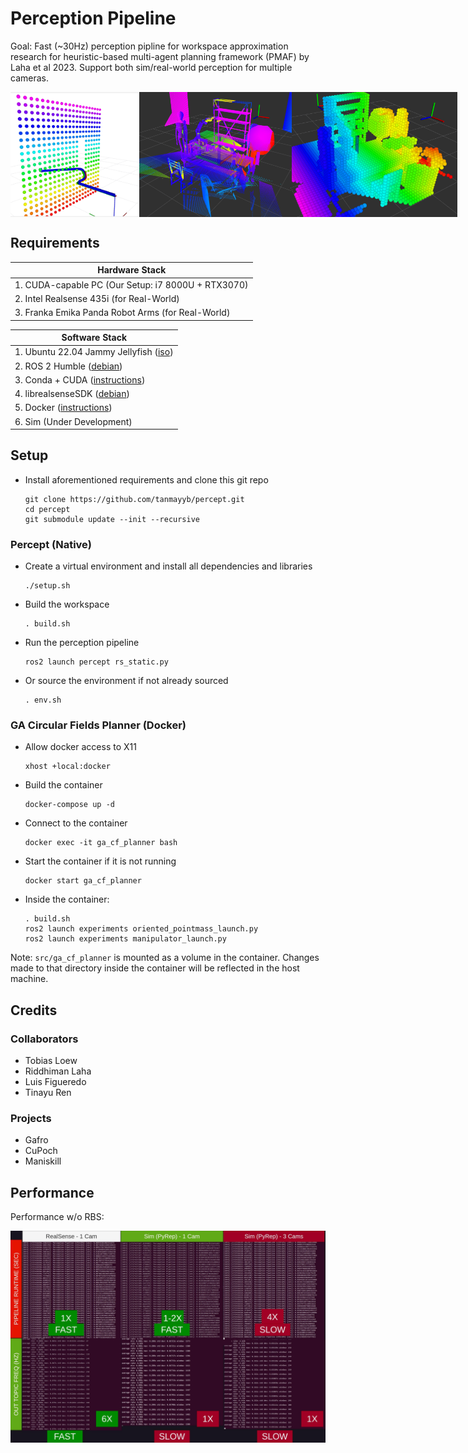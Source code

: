 # Perception Pipeline

Goal: Fast (~30Hz) perception pipline for workspace approximation research for heuristic-based multi-agent planning framework (PMAF) by Laha et al 2023. Support both sim/real-world perception for multiple cameras.

<div style="display: flex; justify-content: space-between; align-items: center;">
    <img src="imgs/250218_velocity_heuristic.png" height="200px" alt="Velocity Heuristic"/>
    <img src="imgs/250121_rviz_pointclouds.png" height="200px" alt="Rviz PointCloud"/>
    <img src="imgs/250121_rviz_primitives.png" height="200px" alt="Rviz Primitives"/>
</div>


## Requirements


| Hardware Stack                                     |
| ---------------------------------------------------- |
| 1. CUDA-capable PC (Our Setup: i7 8000U + RTX3070) |
| 2. Intel Realsense 435i (for Real-World)           |
| 3. Franka Emika Panda Robot Arms (for Real-World)  |


| Software Stack                                                                                                      |
| --------------------------------------------------------------------------------------------------------------------- |
| 1. Ubuntu 22.04 Jammy Jellyfish ([iso](https://releases.ubuntu.com/focal/https:/))                                      |
| 2. ROS 2 Humble ([debian](http://wiki.ros.org/noetic/Installation/Debianhttps:/))                                   |
| 3. Conda + CUDA ([instructions](https://x.com/jeremyphoward/status/1697435241152127369))                            |
| 4. librealsenseSDK ([debian](https://github.com/IntelRealSense/librealsense/blob/master/doc/distribution_linux.md)) |
| 5. Docker ([instructions](https://github.com/tanmayyb/setup/blob/main/docker.sh)) |
| 6. Sim (Under Development)      |

## Setup

- Install aforementioned requirements and clone this git repo
    ```
    git clone https://github.com/tanmayyb/percept.git
    cd percept
    git submodule update --init --recursive
    ```

### Percept (Native)

- Create a virtual environment and install all dependencies and libraries
    ```
    ./setup.sh
    ```

- Build the workspace
    ```
    . build.sh
    ```

- Run the perception pipeline
    ```
    ros2 launch percept rs_static.py
    ```
- Or source the environment if not already sourced
    ```
    . env.sh
    ```

### GA Circular Fields Planner (Docker)

- Allow docker access to X11
    ```
    xhost +local:docker
    ```

- Build the container
    ```
    docker-compose up -d
    ```

- Connect to the container
    ```
    docker exec -it ga_cf_planner bash
    ```

- Start the container if it is not running
    ```
    docker start ga_cf_planner
    ```

- Inside the container:
    ```
    . build.sh
    ros2 launch experiments oriented_pointmass_launch.py
    ros2 launch experiments manipulator_launch.py
    ```

Note: `src/ga_cf_planner` is mounted as a volume in the container. Changes made to that directory inside the container will be reflected in the host machine.

## Credits

### Collaborators

- Tobias Loew
- Riddhiman Laha
- Luis Figueredo
- Tinayu Ren

### Projects

- Gafro
- CuPoch
- Maniskill

## Performance


Performance w/o RBS:

![Profiling Perception Pipeline](imgs/250121_pipeline_perf-min.jpg)

